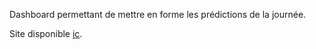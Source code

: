 Dashboard permettant de mettre en forme les prédictions de la journée.

Site disponible [ic](https://clementrx.github.io/prediction-dashboard/).
